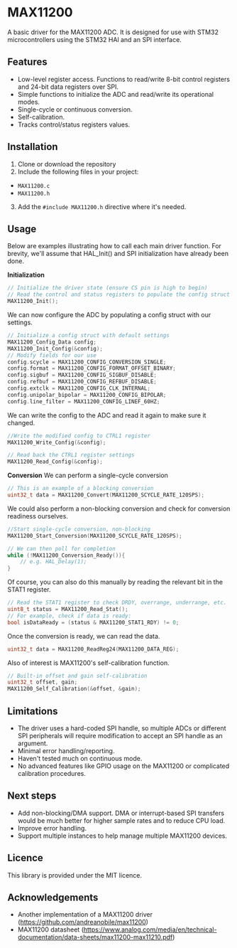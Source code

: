 # MAX11200
A basic driver for the MAX11200 ADC. It is designed for use with STM32 microcontrollers using the STM32 HAl and an SPI interface.

## Features
- Low-level register access. Functions to read/write 8-bit control registers and 24-bit data registers over SPI.
- Simple functions to initialize the ADC and read/write its operational modes.
- Single-cycle or continuous conversion.
- Self-calibration.
- Tracks control/status registers values.

## Installation
1. Clone or download the repository
2. Include the following files in your project:
  - `MAX11200.c`
  - `MAX11200.h`
3. Add the `#include MAX11200.h` directive where it's needed.

## Usage
Below are examples illustrating how to call each main driver function. For brevity, we'll assume that HAL_Init() and SPI initialization have already been done.

**Initialization**
```c
// Initialize the driver state (ensure CS pin is high to begin)
// Read the control and status registers to populate the config struct
MAX11200_Init();
```

We can now configure the ADC by populating a config struct with our settings.
```c
// Initialize a config struct with default settings
MAX11200_Config_Data config;
MAX11200_Init_Config(&config);
// Modify fields for our use
config.scycle = MAX11200_CONFIG_CONVERSION_SINGLE;
config.format = MAX11200_CONFIG_FORMAT_OFFSET_BINARY;
config.sigbuf = MAX11200_CONFIG_SIGBUF_DISABLE;
config.refbuf = MAX11200_CONFIG_REFBUF_DISABLE;
config.extclk = MAX11200_CONFIG_CLK_INTERNAL;
config.unipolar_bipolar = MAX11200_CONFIG_BIPOLAR;
config.line_filter = MAX11200_CONFIG_LINEF_60HZ;
```

We can write the config to the ADC and read it again to make sure it changed.
```c
//Write the modified config to CTRL1 register
MAX11200_Write_Config(&config);

// Read back the CTRL1 register settings
MAX11200_Read_Config(&config);
```

**Conversion**
We can perform a single-cycle conversion
```c
// This is an example of a blocking conversion
uint32_t data = MAX11200_Convert(MAX11200_SCYCLE_RATE_120SPS);
```
We could also perform a non-blocking conversion and check for conversion readiness ourselves.
```c
//Start single-cycle conversion, non-blocking
MAX11200_Start_Conversion(MAX11200_SCYCLE_RATE_120SPS);

// We can then poll for completion
while (!MAX11200_Conversion_Ready()){
	// e.g. HAL_Delay(1);
}
```
Of course, you can also do this manually by reading the relevant bit in the STAT1 register.
```c
// Read the STAT1 register to check DRDY, overrange, underrange, etc.
uint8_t status = MAX11200_Read_Stat();
// For example, check if data is ready:
bool isDataReady = (status & MAX11200_STAT1_RDY) != 0;
```

Once the conversion is ready, we can read the data.
```c
uint32_t data = MAX11200_ReadReg24(MAX11200_DATA_REG);
```

Also of interest is MAX11200's self-calibration function.
```c
// Built-in offset and gain self-calibration
uint32_t offset, gain;
MAX11200_Self_Calibration(&offset, &gain);
```

## Limitations
- The driver uses a hard-coded SPI handle, so multiple ADCs or different SPI peripherals will require modification to accept an SPI handle as an argument.
- Minimal error handling/reporting.
- Haven't tested much on continuous mode.
- No advanced features like GPIO usage on the MAX11200 or complicated calibration procedures.

## Next steps
- Add non-blocking/DMA support. DMA or interrupt-based SPI transfers would be much better for higher sample rates and to reduce CPU load.
- Improve error handling.
- Support multiple instances to help manage multiple MAX11200 devices.

## Licence
This library is provided under the MIT licence.

## Acknowledgements
- Another implementation of a MAX11200 driver (https://github.com/andreanobile/max11200)
- MAX11200 datasheet (https://www.analog.com/media/en/technical-documentation/data-sheets/max11200-max11210.pdf)
